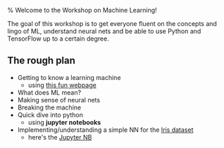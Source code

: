 % Welcome to the Workshop on Machine Learning!


The goal of this workshop is to get everyone fluent on the concepts and lingo of ML, understand neural nets and be able to use Python and TensorFlow up to a certain degree.

## The rough plan

- Getting to know a learning machine
	- using [this fun webpage](https://js.tensorflow.org)
- What does ML mean?
- Making sense of neural nets
- Breaking the machine
- Quick dive into python
	- using **jupyter notebooks**
- Implementing/understanding a simple NN for the [Iris dataset](https://en.wikipedia.org/wiki/Iris_flower_data_set)
	- here's the [Jupyter NB](https://github.com/schlenga/ML_Workshop/blob/master/Code/Iris_Classification.slides.html)